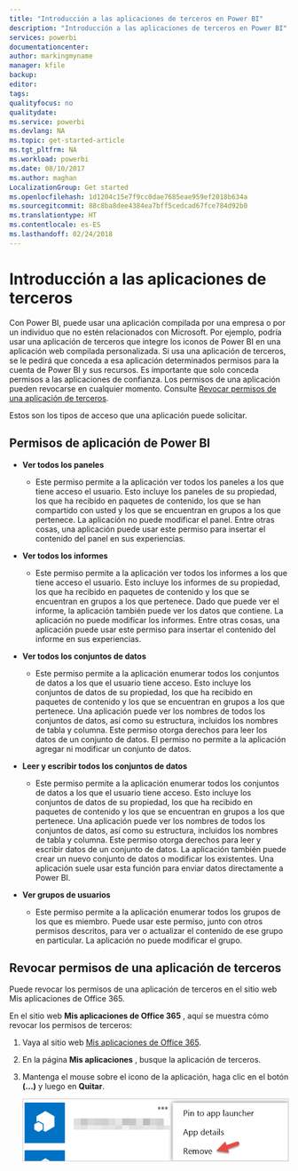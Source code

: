 ```yaml
---
title: "Introducción a las aplicaciones de terceros en Power BI"
description: "Introducción a las aplicaciones de terceros en Power BI"
services: powerbi
documentationcenter: 
author: markingmyname
manager: kfile
backup: 
editor: 
tags: 
qualityfocus: no
qualitydate: 
ms.service: powerbi
ms.devlang: NA
ms.topic: get-started-article
ms.tgt_pltfrm: NA
ms.workload: powerbi
ms.date: 08/10/2017
ms.author: maghan
LocalizationGroup: Get started
ms.openlocfilehash: 1d1204c15e7f9cc0dae7685eae959ef2018b634a
ms.sourcegitcommit: 88c8ba8dee4384ea7bff5cedcad67fce784d92b0
ms.translationtype: HT
ms.contentlocale: es-ES
ms.lasthandoff: 02/24/2018
---
```

# <a name="get-started-with-third-party-apps"></a>Introducción a las aplicaciones de terceros
Con Power BI, puede usar una aplicación compilada por una empresa o por un individuo que no estén relacionados con Microsoft. Por ejemplo, podría usar una aplicación de terceros que integre los iconos de Power BI en una aplicación web compilada personalizada. Si usa una aplicación de terceros, se le pedirá que conceda a esa aplicación determinados permisos para la cuenta de Power BI y sus recursos. Es importante que solo conceda permisos a las aplicaciones de confianza. Los permisos de una aplicación pueden revocarse en cualquier momento. Consulte [Revocar permisos de una aplicación de terceros](#revoke).

Estos son los tipos de acceso que una aplicación puede solicitar.

## <a name="power-bi-app-permissions"></a>Permisos de aplicación de Power BI
* **Ver todos los paneles**
  
  * Este permiso permite a la aplicación ver todos los paneles a los que tiene acceso el usuario. Esto incluye los paneles de su propiedad, los que ha recibido en paquetes de contenido, los que se han compartido con usted y los que se encuentran en grupos a los que pertenece. La aplicación no puede modificar el panel. Entre otras cosas, una aplicación puede usar este permiso para insertar el contenido del panel en sus experiencias.
* **Ver todos los informes**
  
  * Este permiso permite a la aplicación ver todos los informes a los que tiene acceso el usuario. Esto incluye los informes de su propiedad, los que ha recibido en paquetes de contenido y los que se encuentran en grupos a los que pertenece. Dado que puede ver el informe, la aplicación también puede ver los datos que contiene. La aplicación no puede modificar los informes. Entre otras cosas, una aplicación puede usar este permiso para insertar el contenido del informe en sus experiencias.
* **Ver todos los conjuntos de datos**
  
  * Este permiso permite a la aplicación enumerar todos los conjuntos de datos a los que el usuario tiene acceso. Esto incluye los conjuntos de datos de su propiedad, los que ha recibido en paquetes de contenido y los que se encuentran en grupos a los que pertenece. Una aplicación puede ver los nombres de todos los conjuntos de datos, así como su estructura, incluidos los nombres de tabla y columna. Este permiso otorga derechos para leer los datos de un conjunto de datos. El permiso no permite a la aplicación agregar ni modificar un conjunto de datos.
* **Leer y escribir todos los conjuntos de datos**
  
  * Este permiso permite a la aplicación enumerar todos los conjuntos de datos a los que el usuario tiene acceso. Esto incluye los conjuntos de datos de su propiedad, los que ha recibido en paquetes de contenido y los que se encuentran en grupos a los que pertenece. Una aplicación puede ver los nombres de todos los conjuntos de datos, así como su estructura, incluidos los nombres de tabla y columna. Este permiso otorga derechos para leer y escribir datos de un conjunto de datos. La aplicación también puede crear un nuevo conjunto de datos o modificar los existentes. Una aplicación suele usar esta función para enviar datos directamente a Power BI.
* **Ver grupos de usuarios**
  
  * Este permiso permite a la aplicación enumerar todos los grupos de los que es miembro. Puede usar este permiso, junto con otros permisos descritos, para ver o actualizar el contenido de ese grupo en particular. La aplicación no puede modificar el grupo.

<a name="revoke"/>

## <a name="revoke-third-party-app-permissions"></a>Revocar permisos de una aplicación de terceros
Puede revocar los permisos de una aplicación de terceros en el sitio web Mis aplicaciones de Office 365.

En el sitio web **Mis aplicaciones de Office 365** , aquí se muestra cómo revocar los permisos de terceros:

1. Vaya al sitio web [Mis aplicaciones de Office 365](https://portal.office.com/myapps).
2. En la página **Mis aplicaciones** , busque la aplicación de terceros.
3. Mantenga el mouse sobre el icono de la aplicación, haga clic en el botón **(...)** y luego en **Quitar**.
   
   ![](media/service-power-bi-get-started-third-party-apps/remove.png)

